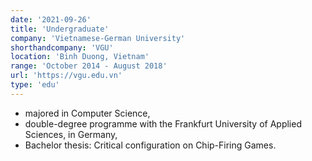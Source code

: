 ```yaml
---
date: '2021-09-26'
title: 'Undergraduate'
company: 'Vietnamese-German University'
shorthandcompany: 'VGU'
location: 'Binh Duong, Vietnam'
range: 'October 2014 - August 2018'
url: 'https://vgu.edu.vn'
type: 'edu'
---
```


- majored in Computer Science,
- double-degree programme with the Frankfurt University of Applied Sciences, in Germany,
- Bachelor thesis: Critical configuration on Chip-Firing Games.

